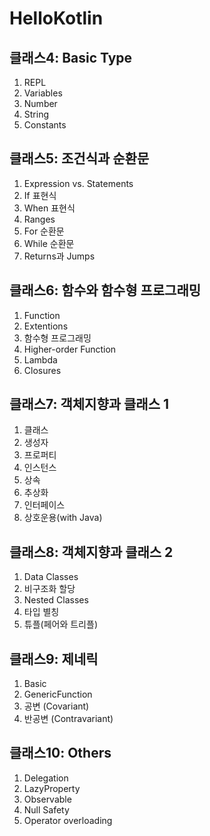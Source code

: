 # HelloKotlin
## 클래스4: Basic Type
1. REPL
1. Variables
1. Number
1. String
1. Constants
## 클래스5: 조건식과 순환문
1. Expression vs. Statements
1. If 표현식
1. When 표현식
1. Ranges
1. For 순환문
1. While 순환문
1. Returns과 Jumps
## 클래스6: 함수와 함수형 프로그래밍
1. Function
1. Extentions
1. 함수형 프로그래밍
1. Higher-order Function
1. Lambda
1. Closures
## 클래스7: 객체지향과 클래스 1
1. 클래스
1. 생성자
1. 프로퍼티
1. 인스턴스
1. 상속
1. 추상화
1. 인터페이스
1. 상호운용(with Java)
## 클래스8: 객체지향과 클래스 2
1. Data Classes
1. 비구조화 할당
1. Nested Classes
1. 타입 별칭
1. 튜플(페어와 트리플)
## 클래스9: 제네릭
1. Basic
1. GenericFunction
1. 공변 (Covariant)
1. 반공변 (Contravariant)
## 클래스10: Others
1. Delegation
1. LazyProperty
1. Observable
1. Null Safety
1. Operator overloading